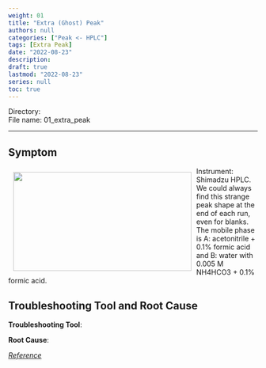 ```yaml
---
weight: 01
title: "Extra (Ghost) Peak"
authors: null
categories: ["Peak <- HPLC"]
tags: [Extra Peak]
date: "2022-08-23"
description:  
draft: true
lastmod: "2022-08-23"
series: null
toc: true
---
```

Directory:     
File name: 01_extra_peak



<!--more-->
---

## Symptom
<div class = "row">
<img width ="360" height= "200" src = "/docs/images/1661263632922.jpg" style ="float: left" HSPACE="10" VSPACE="10"/>
Instrument: Shimadzu HPLC.   
We could always find this strange peak shape at the end of each run, even for blanks. The mobile phase is A: acetonitrile + 0.1% formic acid and B: water with 0.005 M NH4HCO3 + 0.1% formic acid. 
</div>

## Troubleshooting Tool and Root Cause

<div class = "row">

<b>Troubleshooting Tool</b>:  

<b>Root Cause</b>:  

</div>

[*Reference*](https://www.linkedin.com/feed/update/urn:li:activity:6967844704864403456?utm_source=share&utm_medium=member_desktop)  